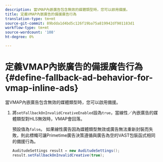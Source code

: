 ```yaml
---
description: 當VMAP內嵌廣告包含無效的媒體類型時，您可以啟用備援。
title: 定義VMAP內嵌廣告的備援廣告行為
translation-type: tm+mt
source-git-commit: 89bdda1d4bd5c126f19ba75a819942df901183d1
workflow-type: tm+mt
source-wordcount: '108'
ht-degree: 0%

---
```



# 定義VMAP內嵌廣告的備援廣告行為{#define-fallback-ad-behavior-for-vmap-inline-ads}

當VMAP內嵌廣告包含無效的媒體類型時，您可以啟用備援。

1. 將`setFallbackOnInvalidCreativeEnabled`設為`true`，當線性／內嵌廣告的媒體類型對HLS無效時，VMAP會回落。

   預設值為`false`。 如果線性廣告因為媒體類型無效或廣告無法重新封裝而失敗，則此標幟可讓Primetime廣告決策遵循與廣告為空的VAST包裝函式相同的備援行為。

   ```java
   AuditudeSettings result = new AuditudeSettings(); 
   result.setFallbackOnInvalidCreative(true);
   ```
